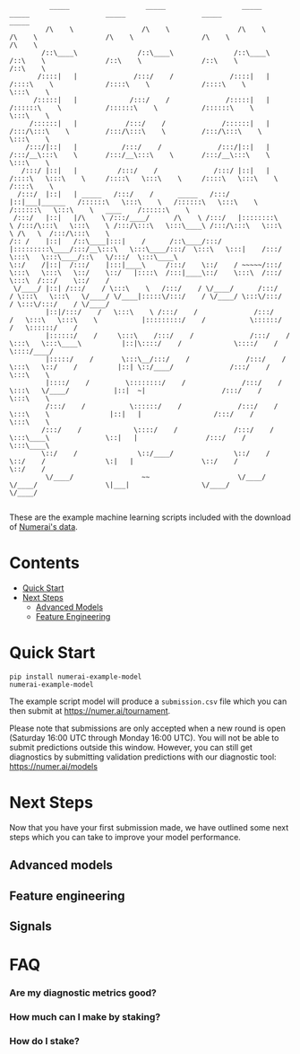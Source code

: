 ```
          _____                   _____                   _____                   _____                   _____                   _____                   _____          
         /\    \                 /\    \                 /\    \                 /\    \                 /\    \                 /\    \                 /\    \         
        /::\____\               /::\____\               /::\____\               /::\    \               /::\    \               /::\    \               /::\    \        
       /::::|   |              /:::/    /              /::::|   |              /::::\    \             /::::\    \             /::::\    \              \:::\    \       
      /:::::|   |             /:::/    /              /:::::|   |             /::::::\    \           /::::::\    \           /::::::\    \              \:::\    \      
     /::::::|   |            /:::/    /              /::::::|   |            /:::/\:::\    \         /:::/\:::\    \         /:::/\:::\    \              \:::\    \     
    /:::/|::|   |           /:::/    /              /:::/|::|   |           /:::/__\:::\    \       /:::/__\:::\    \       /:::/__\:::\    \              \:::\    \    
   /:::/ |::|   |          /:::/    /              /:::/ |::|   |          /::::\   \:::\    \     /::::\   \:::\    \     /::::\   \:::\    \             /::::\    \   
  /:::/  |::|   | _____   /:::/    /      _____   /:::/  |::|___|______   /::::::\   \:::\    \   /::::::\   \:::\    \   /::::::\   \:::\    \   ____    /::::::\    \  
 /:::/   |::|   |/\    \ /:::/____/      /\    \ /:::/   |::::::::\    \ /:::/\:::\   \:::\    \ /:::/\:::\   \:::\____\ /:::/\:::\   \:::\    \ /\   \  /:::/\:::\    \ 
/:: /    |::|   /::\____|:::|    /      /::\____/:::/    |:::::::::\____/:::/__\:::\   \:::\____/:::/  \:::\   \:::|    /:::/  \:::\   \:::\____/::\   \/:::/  \:::\____\
\::/    /|::|  /:::/    |:::|____\     /:::/    \::/    / ~~~~~/:::/    \:::\   \:::\   \::/    \::/   |::::\  /:::|____\::/    \:::\  /:::/    \:::\  /:::/    \::/    /
 \/____/ |::| /:::/    / \:::\    \   /:::/    / \/____/      /:::/    / \:::\   \:::\   \/____/ \/____|:::::\/:::/    / \/____/ \:::\/:::/    / \:::\/:::/    / \/____/ 
         |::|/:::/    /   \:::\    \ /:::/    /              /:::/    /   \:::\   \:::\    \           |:::::::::/    /           \::::::/    /   \::::::/    /          
         |::::::/    /     \:::\    /:::/    /              /:::/    /     \:::\   \:::\____\          |::|\::::/    /             \::::/    /     \::::/____/           
         |:::::/    /       \:::\__/:::/    /              /:::/    /       \:::\   \::/    /          |::| \::/____/              /:::/    /       \:::\    \           
         |::::/    /         \::::::::/    /              /:::/    /         \:::\   \/____/           |::|  ~|                   /:::/    /         \:::\    \          
         /:::/    /           \::::::/    /              /:::/    /           \:::\    \               |::|   |                  /:::/    /           \:::\    \         
        /:::/    /             \::::/    /              /:::/    /             \:::\____\              \::|   |                 /:::/    /             \:::\____\        
        \::/    /               \::/____/               \::/    /               \::/    /               \:|   |                 \::/    /               \::/    /        
         \/____/                 ~~                      \/____/                 \/____/                 \|___|                  \/____/                 \/____/         
                                                                                                                                                                         
```

These are the example machine learning scripts included with the download of [Numerai's data](https://numer.ai/learn).

# Contents
* [Quick Start](#quick-start)
* [Next Steps](#next-steps)
  * [Advanced Models](#next-steps)
  * [Feature Engineering](#feature-engineering)

# Quick Start
```
pip install numerai-example-model
numerai-example-model
```

The example script model will produce a `submission.csv` file which you can then submit at https://numer.ai/tournament.

Please note that submissions are only accepted when a new round is open (Saturday 16:00 UTC through Monday 16:00 UTC). You will
not be able to submit predictions outside this window. However, you can still get diagnostics by submitting
validation predictions with our diagnostic tool: https://numer.ai/models

# Next Steps
Now that you have your first submission made, we have outlined some next steps which you can take to improve your model performance.
## Advanced models
## Feature engineering
## Signals
# FAQ
### Are my diagnostic metrics good?
### How much can I make by staking? 
### How do I stake?